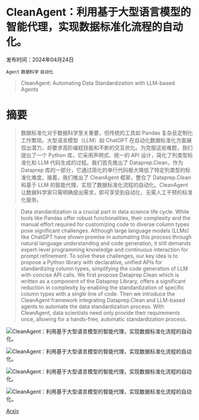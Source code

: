 # CleanAgent：利用基于大型语言模型的智能代理，实现数据标准化流程的自动化。

发布时间：2024年04月24日

`Agent` `数据科学` `自动化`

> CleanAgent: Automating Data Standardization with LLM-based Agents

# 摘要

> 数据标准化对于数据科学至关重要，但传统的工具如 Pandas 复杂且定制化工作繁琐。大型语言模型（LLM）如 ChatGPT 在自动化数据标准化方面展现出潜力，却要求高阶编程技能和不断的交互优化。为克服这些难题，我们提出了一个 Python 库，它采用声明式、统一的 API 设计，简化了列类型标准化和 LLM 代码生成的过程。我们首先推出了 Dataprep.Clean，作为 Dataprep 库的一部分，它通过简化的单行代码极大降低了特定列类型的标准化难度。接着，我们推出了 CleanAgent 框架，整合了 Dataprep.Clean 和基于 LLM 的智能代理，实现了数据标准化流程的自动化。CleanAgent 让数据科学家只需明确提出需求，即可享受到自动化、无需人工干预的标准化服务。

> Data standardization is a crucial part in data science life cycle. While tools like Pandas offer robust functionalities, their complexity and the manual effort required for customizing code to diverse column types pose significant challenges. Although large language models (LLMs) like ChatGPT have shown promise in automating this process through natural language understanding and code generation, it still demands expert-level programming knowledge and continuous interaction for prompt refinement. To solve these challenges, our key idea is to propose a Python library with declarative, unified APIs for standardizing column types, simplifying the code generation of LLM with concise API calls. We first propose Dataprep.Clean which is written as a component of the Dataprep Library, offers a significant reduction in complexity by enabling the standardization of specific column types with a single line of code. Then we introduce the CleanAgent framework integrating Dataprep.Clean and LLM-based agents to automate the data standardization process. With CleanAgent, data scientists need only provide their requirements once, allowing for a hands-free, automatic standardization process.

![CleanAgent：利用基于大型语言模型的智能代理，实现数据标准化流程的自动化。](../../..//opt/data/Projects/HuggingArxiv/paper_images/2403.08291/x1.png)

![CleanAgent：利用基于大型语言模型的智能代理，实现数据标准化流程的自动化。](../../..//opt/data/Projects/HuggingArxiv/paper_images/2403.08291/x2.png)

![CleanAgent：利用基于大型语言模型的智能代理，实现数据标准化流程的自动化。](../../..//opt/data/Projects/HuggingArxiv/paper_images/2403.08291/x3.png)

![CleanAgent：利用基于大型语言模型的智能代理，实现数据标准化流程的自动化。](../../..//opt/data/Projects/HuggingArxiv/paper_images/2403.08291/x4.png)

[Arxiv](https://arxiv.org/abs/2403.08291)